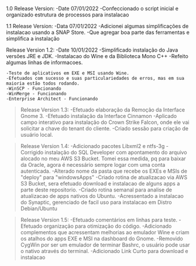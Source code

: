 1.0 Release Version:
 -Date 07/01/2022
 -Confeccionado o script inicial e organizado estrutura de processos para instalacao

1.1 Release Version:
 -Data 07/01/2022
 -Adicionei algumas simplificações de instalacao usando a SNAP Store.
 -Que agregar boa parte das ferramentas e simplifica a instalação

Release Version 1.2:
 -Date 10/01/2022
 -Simplificado instalação do Java versões JRE e JDK.
 -Instalacao do Wine e da Biblioteca Mono C++
 -Refeito algumas linhas de informacoes.

    -Teste de aplicativos em EXE e MSI usando Wine.
    -Efetuados com sucesso e suas particulariedades de erros, mas em sua maioria estão todos rodando.
    -WinSCP - Funcionando
    -WinMerge - Funcionando
    -Enterprise Architect - Funcionando

> Release Version 1.3:
    -Efetuado elaboração da Remoção da Interface Gnome 3.
    -Efetuado instalação da Interface Cinnamon
    -Aplicado campo interativo para instalação do Crown Strike Falcon, onde ele vai solicitar a chave do
    tenant do cliente.
    -Criado sessão para criação de usuário local.

> Release Version 1.4:
    -Adicionado pacotes Libxml2 e ntfs-3g
    -Corrigido instalação do SQL Developer com apontamento do arquivo alocado no meu AWS S3 Bucket.
    Tomei essa medida, pq para baixar da Oracle, agora é necessário sempre logar com uma conta autenticada.
    -Alterado nome da pasta que recebe os EXEs e MSIs de "deploy" para "windowsApps"
    -Criado rotina de atualizacao via AWS S3 Bucket, sera efetuado download e instalacao de alguns apps a parte deste repositorio.
    -Criado rotina semanal para analise de atualizacao de apps nativos do Ubuntu.
    -Acressentado a instalacao do Synaptic, gerenciado de facil uso para instalacao em Distro Debian/Ubuntu
    
> Release Version 1.5:
    -Efetuado comentários em linhas para teste.
    -Efetuado organização para otimização do código.
    -Adicionado complementos que acressentam melhorias ao emulador Wine e criam os atalhos do apps EXE e MSI na dashboard do Gnome.
    -Removido CygWin por ser um emulador de terminar Bashrc, o usuário pode usar o nativo através do terminal.
    -Adicionado Link Curto para download e instalacao